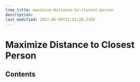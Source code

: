 ```yaml
---
tree_title: maximize-distance-to-closest-person
description: 
last_modified: 2022-06-09T21:23:28.2328
---
```


# Maximize Distance to Closest Person

## Contents
